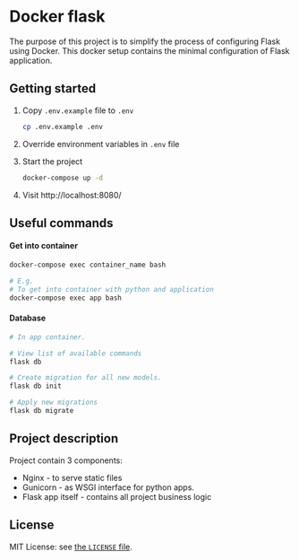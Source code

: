# Docker flask

The purpose of this project is to simplify the process of configuring Flask using Docker.
This docker setup contains the minimal configuration of Flask application.

## Getting started

1. Copy `.env.example` file to `.env`
    ```bash
    cp .env.example .env
    ```

2. Override environment variables in `.env` file

3. Start the project 
    ```bash
    docker-compose up -d
    ```

4. Visit http://localhost:8080/

## Useful commands
#### Get into container
```bash
docker-compose exec container_name bash

# E.g.
# To get into container with python and application
docker-compose exec app bash
```

#### Database

```bash
# In app container.

# View list of available commands
flask db

# Create migration for all new models.
flask db init

# Apply new migrations
flask db migrate
```

## Project description

Project contain 3 components:
* Nginx - to serve static files
* Gunicorn - as WSGI interface for python apps. 
* Flask app itself - contains all project business logic

## License

MIT License: see [the `LICENSE` file](https://github.com/emukans/docker-flask/blob/master/LICENSE).
